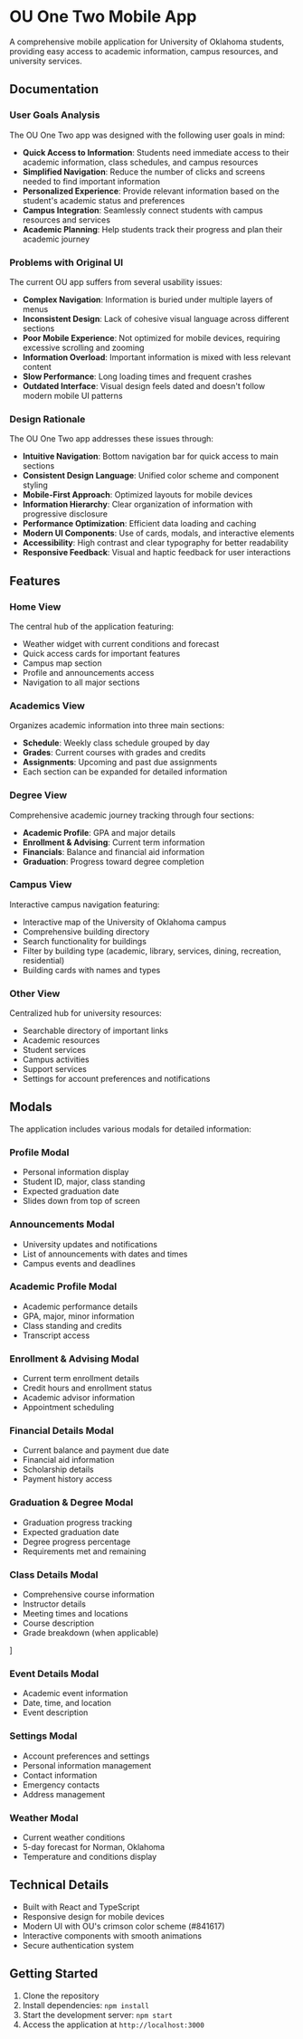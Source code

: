 # OU One Two Mobile App

A comprehensive mobile application for University of Oklahoma students, providing easy access to academic information, campus resources, and university services.

## Documentation

### User Goals Analysis

The OU One Two app was designed with the following user goals in mind:

- **Quick Access to Information**: Students need immediate access to their academic information, class schedules, and campus resources
- **Simplified Navigation**: Reduce the number of clicks and screens needed to find important information
- **Personalized Experience**: Provide relevant information based on the student's academic status and preferences
- **Campus Integration**: Seamlessly connect students with campus resources and services
- **Academic Planning**: Help students track their progress and plan their academic journey

### Problems with Original UI

The current OU app suffers from several usability issues:

- **Complex Navigation**: Information is buried under multiple layers of menus
- **Inconsistent Design**: Lack of cohesive visual language across different sections
- **Poor Mobile Experience**: Not optimized for mobile devices, requiring excessive scrolling and zooming
- **Information Overload**: Important information is mixed with less relevant content
- **Slow Performance**: Long loading times and frequent crashes
- **Outdated Interface**: Visual design feels dated and doesn't follow modern mobile UI patterns

### Design Rationale

The OU One Two app addresses these issues through:

- **Intuitive Navigation**: Bottom navigation bar for quick access to main sections
- **Consistent Design Language**: Unified color scheme and component styling
- **Mobile-First Approach**: Optimized layouts for mobile devices
- **Information Hierarchy**: Clear organization of information with progressive disclosure
- **Performance Optimization**: Efficient data loading and caching
- **Modern UI Components**: Use of cards, modals, and interactive elements
- **Accessibility**: High contrast and clear typography for better readability
- **Responsive Feedback**: Visual and haptic feedback for user interactions

## Features

### Home View

The central hub of the application featuring:

- Weather widget with current conditions and forecast
- Quick access cards for important features
- Campus map section
- Profile and announcements access
- Navigation to all major sections

### Academics View

Organizes academic information into three main sections:

- **Schedule**: Weekly class schedule grouped by day
- **Grades**: Current courses with grades and credits
- **Assignments**: Upcoming and past due assignments
- Each section can be expanded for detailed information

### Degree View

Comprehensive academic journey tracking through four sections:

- **Academic Profile**: GPA and major details
- **Enrollment & Advising**: Current term information
- **Financials**: Balance and financial aid information
- **Graduation**: Progress toward degree completion

### Campus View

Interactive campus navigation featuring:

- Interactive map of the University of Oklahoma campus
- Comprehensive building directory
- Search functionality for buildings
- Filter by building type (academic, library, services, dining, recreation, residential)
- Building cards with names and types

### Other View

Centralized hub for university resources:

- Searchable directory of important links
- Academic resources
- Student services
- Campus activities
- Support services
- Settings for account preferences and notifications

## Modals

The application includes various modals for detailed information:

### Profile Modal

- Personal information display
- Student ID, major, class standing
- Expected graduation date
- Slides down from top of screen

### Announcements Modal

- University updates and notifications
- List of announcements with dates and times
- Campus events and deadlines

### Academic Profile Modal

- Academic performance details
- GPA, major, minor information
- Class standing and credits
- Transcript access

### Enrollment & Advising Modal

- Current term enrollment details
- Credit hours and enrollment status
- Academic advisor information
- Appointment scheduling

### Financial Details Modal

- Current balance and payment due date
- Financial aid information
- Scholarship details
- Payment history access

### Graduation & Degree Modal

- Graduation progress tracking
- Expected graduation date
- Degree progress percentage
- Requirements met and remaining

### Class Details Modal

- Comprehensive course information
- Instructor details
- Meeting times and locations
- Course description
- Grade breakdown (when applicable)

]

### Event Details Modal

- Academic event information
- Date, time, and location
- Event description

### Settings Modal

- Account preferences and settings
- Personal information management
- Contact information
- Emergency contacts
- Address management

### Weather Modal

- Current weather conditions
- 5-day forecast for Norman, Oklahoma
- Temperature and conditions display

## Technical Details

- Built with React and TypeScript
- Responsive design for mobile devices
- Modern UI with OU's crimson color scheme (#841617)
- Interactive components with smooth animations
- Secure authentication system

## Getting Started

1. Clone the repository
2. Install dependencies: `npm install`
3. Start the development server: `npm start`
4. Access the application at `http://localhost:3000`
